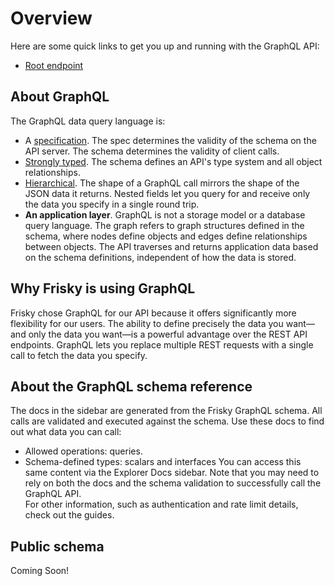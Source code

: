 # Overview

Here are some quick links to get you up and running with the GraphQL API:

- [Root endpoint](forming-calls.md)

## About GraphQL
The GraphQL data query language is:

- A [specification](https://graphql.github.io/graphql-spec/June2018/). The spec determines the validity of the schema on the API server. The schema determines the validity of client calls.
- [Strongly typed](#about-the-graphql-schema-reference). The schema defines an API's type system and all object relationships.
- [Hierarchical](forming-calls.md). The shape of a GraphQL call mirrors the shape of the JSON data it returns. Nested fields let you query for and receive only the data you specify in a single round trip.
- **An application layer**. GraphQL is not a storage model or a database query language. The graph refers to graph structures defined in the schema, where nodes define objects and edges define relationships between objects. The API traverses and returns application data based on the schema definitions, independent of how the data is stored.

## Why Frisky is using GraphQL
Frisky chose GraphQL for our API because it offers significantly more flexibility for our users. The ability to define precisely the data you want—and only the data you want—is a powerful advantage over the REST API endpoints. GraphQL lets you replace multiple REST requests with a single call to fetch the data you specify.

## About the GraphQL schema reference
The docs in the sidebar are generated from the Frisky GraphQL schema. All calls are validated and executed against the schema. Use these docs to find out what data you can call:  
- Allowed operations: queries.
- Schema-defined types: scalars and interfaces
You can access this same content via the Explorer Docs sidebar. Note that you may need to rely on both the docs and the schema validation to successfully call the GraphQL API.  
For other information, such as authentication and rate limit details, check out the guides.

## Public schema
Coming Soon!  
